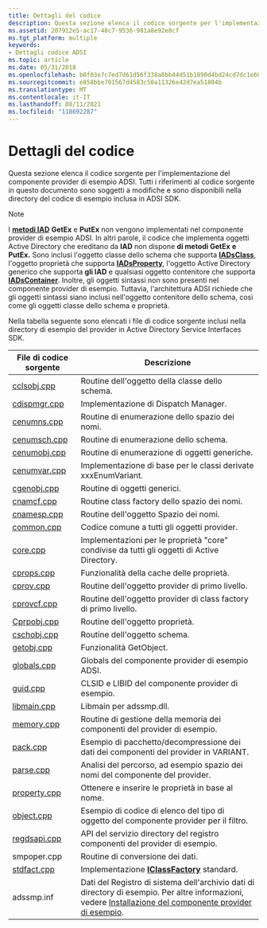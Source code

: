 ```yaml
---
title: Dettagli del codice
description: Questa sezione elenca il codice sorgente per l'implementazione del componente provider di esempio ADSI. Tutti i riferimenti al codice sorgente in questo documento sono soggetti a modifiche e sono disponibili nella directory del codice di esempio inclusa in ADSI SDK.
ms.assetid: 207912e5-ac17-48c7-9536-981a8e92e8cf
ms.tgt_platform: multiple
keywords:
- Dettagli codice ADSI
ms.topic: article
ms.date: 05/31/2018
ms.openlocfilehash: b0f03e7c7ed7d61d56f338a8bb44d51b1890d4bd24cd7dc1e6050f1900f6ff61
ms.sourcegitcommit: e858bbe701567d4583c50a11326e42d7ea51804b
ms.translationtype: MT
ms.contentlocale: it-IT
ms.lasthandoff: 08/11/2021
ms.locfileid: "118692287"
---
```

# <a name="code-details"></a>Dettagli del codice

Questa sezione elenca il codice sorgente per l'implementazione del componente provider di esempio ADSI. Tutti i riferimenti al codice sorgente in questo documento sono soggetti a modifiche e sono disponibili nella directory del codice di esempio inclusa in ADSI SDK.

> [!Note]  
> I [**metodi IAD**](/windows/desktop/api/Iads/nn-iads-iads) **GetEx** e **PutEx** non vengono implementati nel componente provider di esempio ADSI. In altri parole, il codice che implementa oggetti Active Directory che ereditano da **IAD** non dispone **di metodi GetEx** **e PutEx.** Sono inclusi l'oggetto classe dello schema che supporta [**IADsClass**](/windows/desktop/api/Iads/nn-iads-iadsclass), l'oggetto proprietà che supporta [**IADsProperty**](/windows/desktop/api/Iads/nn-iads-iadsproperty), l'oggetto Active Directory generico che supporta **gli IAD** e qualsiasi oggetto contenitore che supporta [**IADsContainer**](/windows/desktop/api/Iads/nn-iads-iadscontainer). Inoltre, gli oggetti sintassi non sono presenti nel componente provider di esempio. Tuttavia, l'architettura ADSI richiede che gli oggetti sintassi siano inclusi nell'oggetto contenitore dello schema, così come gli oggetti classe dello schema e proprietà.

 

Nella tabella seguente sono elencati i file di codice sorgente inclusi nella directory di esempio del provider in Active Directory Service Interfaces SDK.



| File di codice sorgente                 | Descrizione                                                                                                                                                       |
|----------------------------------|-------------------------------------------------------------------------------------------------------------------------------------------------------------------|
| [cclsobj.cpp](cclsobj-cpp.md)   | Routine dell'oggetto della classe dello schema.                                                                                                                                     |
| [cdispmgr.cpp](cdispmgr-cpp.md) | Implementazione di Dispatch Manager.                                                                                                                                  |
| [cenumns.cpp](cenumns-cpp.md)   | Routine di enumerazione dello spazio dei nomi.                                                                                                                                   |
| [cenumsch.cpp](cenumsch-cpp.md) | Routine di enumerazione dello schema.                                                                                                                                      |
| [cenumobj.cpp](cenumobj-cpp.md) | Routine di enumerazione di oggetti generiche.                                                                                                                              |
| [cenumvar.cpp](cenumvar-cpp.md) | Implementazione di base per le classi derivate xxxEnumVariant.                                                                                                           |
| [cgenobj.cpp](cgenobj-cpp.md)   | Routine di oggetti generici.                                                                                                                                          |
| [cnamcf.cpp](cnamcf-cpp.md)     | Routine class factory dello spazio dei nomi.                                                                                                                                 |
| [cnamesp.cpp](cnamesp-cpp.md)   | Routine dell'oggetto Spazio dei nomi.                                                                                                                                        |
| [common.cpp](common-cpp.md)     | Codice comune a tutti gli oggetti provider.                                                                                                                              |
| [core.cpp](core-cpp.md)         | Implementazioni per le proprietà "core" condivise da tutti gli oggetti di Active Directory.                                                                                     |
| [cprops.cpp](cprops-cpp.md)     | Funzionalità della cache delle proprietà.                                                                                                                                          |
| [cprov.cpp](cprov-cpp.md)       | Routine dell'oggetto provider di primo livello.                                                                                                                               |
| [cprovcf.cpp](cprovcf-cpp.md)   | Routine dell'oggetto provider di class factory di primo livello.                                                                                                                 |
| [Cprpobj.cpp](cprpobj-cpp.md)   | Routine dell'oggetto proprietà.                                                                                                                                         |
| [cschobj.cpp](cschobj-cpp.md)   | Routine dell'oggetto schema.                                                                                                                                           |
| [getobj.cpp](getobj-cpp.md)     | Funzionalità GetObject.                                                                                                                                                |
| [globals.cpp](globals-cpp.md)   | Globals del componente provider di esempio ADSI.                                                                                                                          |
| [guid.cpp](guid-cpp.md)         | CLSID e LIBID del componente provider di esempio.                                                                                                                     |
| [libmain.cpp](libmain-cpp.md)   | Libmain per adssmp.dll.                                                                                                                                           |
| [memory.cpp](memory-cpp.md)     | Routine di gestione della memoria dei componenti del provider di esempio.                                                                                                            |
| [pack.cpp](pack-cpp.md)         | Esempio di pacchetto/decompressione dei dati dei componenti del provider in VARIANT.                                                                                                          |
| [parse.cpp](parse-cpp.md)       | Analisi del percorso, ad esempio spazio dei nomi del componente del provider.                                                                                                            |
| [property.cpp](property-cpp.md) | Ottenere e inserire le proprietà in base al nome.                                                                                                                                   |
| [object.cpp](object-cpp.md)     | Esempio di codice di elenco del tipo di oggetto del componente provider per il filtro.                                                                                                   |
| [regdsapi.cpp](regdsapi-cpp.md) | API del servizio directory del registro componenti del provider di esempio.                                                                                                       |
| smpoper.cpp                      | Routine di conversione dei dati.                                                                                                                                         |
| [stdfact.cpp](stdfact-cpp.md)   | Implementazione [**IClassFactory**](/windows/win32/api/unknwn/nn-unknwn-iclassfactory) standard.                                                                                                  |
| adssmp.inf                       | Dati del Registro di sistema dell'archivio dati di directory di esempio. Per altre informazioni, vedere [Installazione del componente provider di esempio](installing-the-example-provider-component.md). |



 

 

 